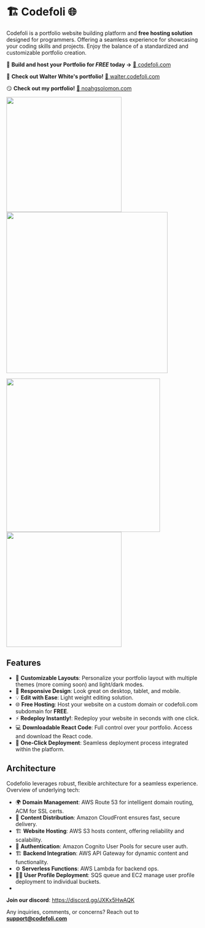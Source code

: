 # 🏗 Codefoli 🌐

Codefoli is a portfolio website building platform and **free hosting solution** designed for programmers. Offering a seamless experience for showcasing your coding skills and projects. Enjoy the balance of a standardized and customizable portfolio creation. 

🌟 **Build and host your Portfolio for _FREE_ today ->** [🔗 codefoli.com](https://codefoli.com)

💊 **Check out Walter White's portfolio!** [🔗 walter.codefoli.com](https://walter.codefoli.com)

😏 **Check out my portfolio!** [🔗 noahgsolomon.com](https://www.noahgsolomon.com)


<!-- Row 1 -->
<p float="left">
  <img src="https://github.com/noahgsolomon/Codefoli/assets/111200060/abda3113-f687-4027-aab9-f012aa8111a1" width="300" />
  <img src="https://github.com/noahgsolomon/Codefoli/assets/111200060/dd286e26-d115-4791-8e2f-10a733a443b1" width="420" />
</p>

<!-- Row 2 -->
<p float="left">
  <img src="https://github.com/noahgsolomon/Codefoli/assets/111200060/0ebe956f-6282-4956-b30f-a97c9b6f8dda" width="400" />
  <img src="https://github.com/noahgsolomon/Codefoli/assets/111200060/80c37c9e-da7c-4bed-8a7f-bd47d323cc4d" width="300" />
</p>

## Features
- 🎨 **Customizable Layouts**: Personalize your portfolio layout with multiple themes (more coming soon) and light/dark modes.
- 📱 **Responsive Design**: Look great on desktop, tablet, and mobile.
- 💡 **Edit with Ease**: Light weight editing solution.
- 🌐 **Free Hosting**: Host your website on a custom domain or codefoli.com subdomain for **FREE**.
- ⚡ **Redeploy Instantly!**: Redeploy your website in seconds with one click.
- 💻 **Downloadable React Code**: Full control over your portfolio. Access and download the React code.
- 🚀 **One-Click Deployment**: Seamless deployment process integrated within the platform.

## Architecture
Codefolio leverages robust, flexible architecture for a seamless experience. Overview of underlying tech:

- 🌍 **Domain Management**: AWS Route 53 for intelligent domain routing, ACM for SSL certs.
- 🚀 **Content Distribution**: Amazon CloudFront ensures fast, secure delivery.
- 🏗 **Website Hosting**: AWS S3 hosts content, offering reliability and scalability.
- 🔐 **Authentication**: Amazon Cognito User Pools for secure user auth.
- 🏗 **Backend Integration**: AWS API Gateway for dynamic content and functionality.
- ⚙️ **Serverless Functions**: AWS Lambda for backend ops.
- 🧑‍💻 **User Profile Deployment**: SQS queue and EC2 manage user profile deployment to individual buckets.
- 
**Join our discord**: https://discord.gg/JXKx5HwAQK

Any inquiries, comments, or concerns? Reach out to **support@codefoli.com**
